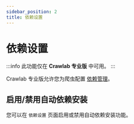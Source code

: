 ```yaml
---
sidebar_position: 2
title: 依赖设置
---
```


# 依赖设置

:::info
此功能仅在 **Crawlab 专业版** 中可用。
:::

Crawlab 专业版允许您为爬虫配置 [依赖管理](../../dependency-management/index.md)。

## 启用/禁用自动依赖安装

您可以在 `依赖设置` 页面启用或禁用自动依赖安装功能。
